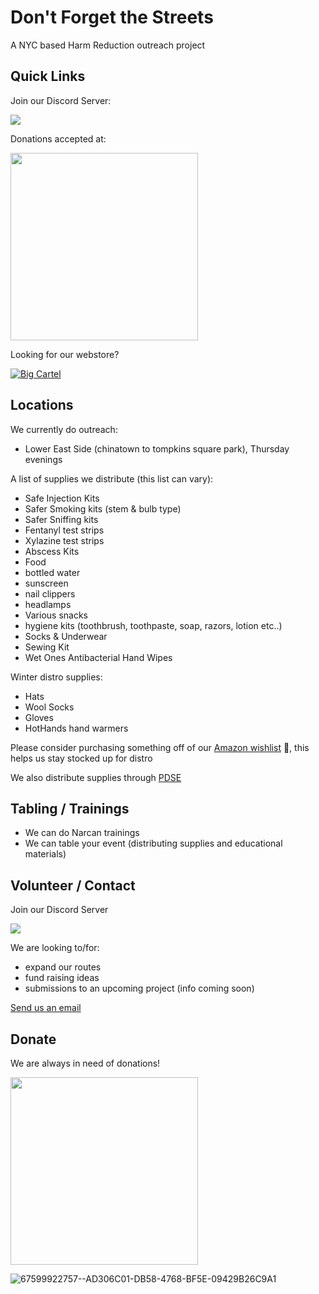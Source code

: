 # Don't Forget the Streets

A NYC based Harm Reduction outreach project

## Quick Links

Join our Discord Server:

[![](https://dcbadge.vercel.app/api/server/3rKwG598Y5)](https://discord.gg/3rKwG598Y5)

Donations accepted at:

<a href="https://opencollective.com/dont-forget-the-streets/donate" target="_blank">
  <img src="https://opencollective.com/dont-forget-the-streets/donate/button@2x.png?color=blue" width=300 />
</a>

Looking for our webstore?

[![Big Cartel](https://a11ybadges.com/badge?logo=bigcartel)](https://shop.dontforgetthestreets.com/)

## Locations

We currently do outreach:
* Lower East Side (chinatown to tompkins square park), Thursday evenings
<!-- * Bushwick (Myrtle and Broadway to graham avenue), Wednesdays and Saturdays -->

A list of supplies we distribute (this list can vary):
- Safe Injection Kits
- Safer Smoking kits (stem & bulb type)
- Safer Sniffing kits
- Fentanyl test strips
- Xylazine test strips
- Abscess Kits
- Food
- bottled water
- sunscreen
- nail clippers
- headlamps
- Various snacks
- hygiene kits (toothbrush, toothpaste, soap, razors, lotion etc..)
- Socks & Underwear
- Sewing Kit
- Wet Ones Antibacterial Hand Wipes

Winter distro supplies:
- Hats
- Wool Socks
- Gloves
- HotHands hand warmers

Please consider purchasing something off of our [Amazon wishlist](https://www.amazon.com/hz/wishlist/ls/34OWC7DCX0CJJ?ref_=wl_share) 🙏, this helps us stay stocked up for distro

We also distribute supplies through [PDSE](https://www.talkingdrugs.org/the-benefits-of-peer-delivered-syringe-exchange-programs)

## Tabling / Trainings
- We can do Narcan trainings
- We can table your event (distributing supplies and educational materials)

## Volunteer / Contact

Join our Discord Server

[![](https://dcbadge.vercel.app/api/server/3rKwG598Y5)](https://discord.gg/3rKwG598Y5)

We are looking to/for:
- expand our routes
- fund raising ideas
- submissions to an upcoming project (info coming soon)

[Send us an email](mailto:dontforgetthestreets@protonmail.com?subject=[GitHub]%20DFTS)

## Donate
We are always in need of donations!

<a href="https://opencollective.com/dont-forget-the-streets/donate" target="_blank">
  <img src="https://opencollective.com/dont-forget-the-streets/donate/button@2x.png?color=blue" width=300 />
</a>

<br>

![67599922757--AD306C01-DB58-4768-BF5E-09429B26C9A1](https://user-images.githubusercontent.com/1844554/180343210-8143fbf9-b82c-4357-bb22-ba9de34b1bb9.jpg)
